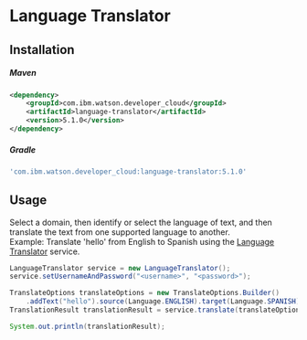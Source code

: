 # Language Translator

## Installation

##### Maven
```xml
<dependency>
	<groupId>com.ibm.watson.developer_cloud</groupId>
	<artifactId>language-translator</artifactId>
	<version>5.1.0</version>
</dependency>
```

##### Gradle
```gradle
'com.ibm.watson.developer_cloud:language-translator:5.1.0'
```

## Usage
Select a domain, then identify or select the language of text, and then translate the text from one supported language to another.  
Example: Translate 'hello' from English to Spanish using the [Language Translator][language_translator] service.

```java
LanguageTranslator service = new LanguageTranslator();
service.setUsernameAndPassword("<username>", "<password>");

TranslateOptions translateOptions = new TranslateOptions.Builder()
    .addText("hello").source(Language.ENGLISH).target(Language.SPANISH).build();
TranslationResult translationResult = service.translate(translateOptions).execute();

System.out.println(translationResult);
```

[language_translator]: https://console.bluemix.net/docs/services/language-translator/index.html

